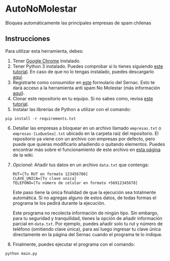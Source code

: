 # AutoNoMolestar

Bloquea automáticamente las principales empresas de spam chilenas

## Instrucciones

Para utilizar esta herramienta, debes:

1. Tener [Google Chrome](https://www.google.com/chrome/) instalado.
2. Tener Python 3 instalado. Puedes comprobar si lo tienes siguiendo [este tutorial](https://es.wikihow.com/revisar-la-versi%C3%B3n-de-Python-en-una-PC-o-Mac). En caso de que no lo tengas instalado, puedes descargarlo [aquí](https://www.python.org/downloads/).
3. Registrarte como consumidor en [este](https://www.sernac.cl/app/consumidor/index.php?a=registro&utm_source=CONSUMIDORES&utm_medium=BOTONWEB&utm_campaign=REGISTRO%20PORTAL%20CONSUMIDOR) formulario del Sernac. Esto te dará acceso a la herramienta anti spam No Molestar (más información [aquí](https://www.sernac.cl/portal/617/w3-propertyvalue-518.html)).
4. Clonar este repositorio en tu equipo. Si no sabes como, revisa [este tutorial](https://docs.github.com/es/repositories/creating-and-managing-repositories/cloning-a-repository).
5. Instalar las librerías de Python a utilizar con el comando:

```
pip install -r requirements.txt
```

6. Detallar las empresas a bloquear en un archivo llamado `empresas.txt` o `empresas-[LoQueSea].txt` ubicado en la carpeta raíz del repositorio. El repositorio ya viene con un archivo con empresas por defecto, pero puede que quieras modificarlo añadiendo o quitando elementos. Puedes encontrar más sobre el funcionamiento de este archivo en [esta página](https://github.com/fguinez/sernac-no-molestar/wiki/empresas.txt) de la wiki.

7. _Opcional:_ Añadir tus datos en un archivo `data.txt` que contenga:

   ```
   RUT=[Tu RUT en formato 123456780]
   CLAVE_UNICA=[Tu clave unica]
   TELEFONO=[Tu número de celular en formato +56912345678]
   ```

   Este paso tiene la única finalidad de que la ejecución sea totalmente automática. Si no agregas alguno de estos datos, de todas formas el programa te los pedirá durante la ejecución.

   Este programa no recolecta información de ningún tipo. Sin embargo, para tu seguridad y tranquilidad, tienes la opción de añadir información parcial en `data.txt`. Por ejemplo, puedes añadir solo tu rut y número de teléfono (omitiendo clave única), para así luego ingresar tu clave única directamente en la página del Sernac cuando el programa te lo indique.

8. Finalmente, puedes ejecutar el programa con el comando:

```
python main.py
```
